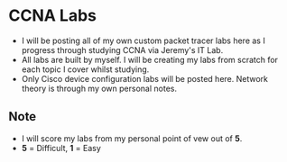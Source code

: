 # **CCNA Labs**
- I will be posting all of my own custom packet tracer labs here as I progress through studying CCNA via Jeremy's IT Lab.
- All labs are built by myself. I will be creating my labs from scratch for each topic I cover whilst studying.
- Only Cisco device configuration labs will be posted here. Network theory is through my own personal notes.
  
## **Note**
- I will score my labs from my personal point of vew out of **5**.
- **5** = Difficult, **1** = Easy

